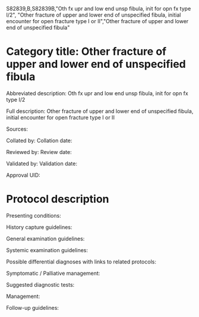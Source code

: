 S82839,B,S82839B,"Oth fx upr and low end unsp fibula, init for opn fx type I/2", "Other fracture of upper and lower end of unspecified fibula, initial encounter for open fracture type I or II","Other fracture of upper and lower end of unspecified fibula"
# Category title: Other fracture of upper and lower end of unspecified fibula

Abbreviated description: Oth fx upr and low end unsp fibula, init for opn fx type I/2

Full description: Other fracture of upper and lower end of unspecified fibula, initial encounter for open fracture type I or II

Sources:

Collated by:
Collation date:

Reviewed by:
Review date:

Validated by:
Validation date:

Approval UID:

# Protocol description

Presenting conditions:

History capture guidelines:

General examination guidelines:

Systemic examination guidelines:

Possible differential diagnoses with links to related protocols:

Symptomatic / Palliative management:

Suggested diagnostic tests:

Management:

Follow-up guidelines:
